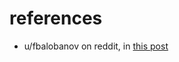 # references

- u/fbalobanov on reddit, in [this post](https://www.reddit.com/r/Supernote/comments/qrxngb/python_script_for_desktop_note_files_viewer/)
